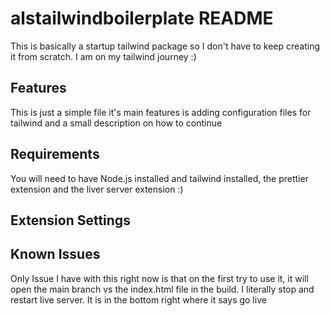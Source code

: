 # alstailwindboilerplate README

This is basically a startup tailwind package so I don't have to keep creating it from scratch. I am on my tailwind journey :) 

## Features

This is just a simple file it's main features is adding configuration files for tailwind and a small description on how to continue

## Requirements

You will need to have Node.js installed and tailwind installed, the prettier extension and the liver server extension :) 

## Extension Settings


## Known Issues

Only Issue I have with this right now is that on the first try to use it, it will open the main branch vs the index.html file in the build.
I literally stop and restart live server. It is in the bottom right where it says go live




